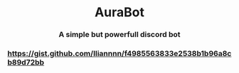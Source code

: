 <h1><center>AuraBot</center></h1>
<h3><center>A simple but powerfull discord bot</center></h3>




### https://gist.github.com/Iliannnn/f4985563833e2538b1b96a8cb89d72bb